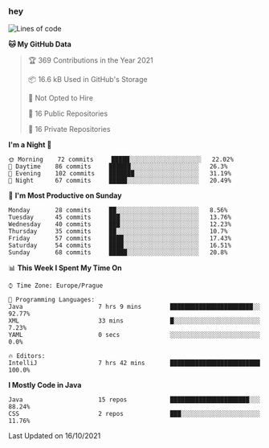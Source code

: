 ### hey

<!--START_SECTION:waka-->
![Lines of code](https://img.shields.io/badge/From%20Hello%20World%20I%27ve%20Written-110059%20lines%20of%20code-blue)

**🐱 My GitHub Data** 

> 🏆 369 Contributions in the Year 2021
 > 
> 📦 16.6 kB Used in GitHub's Storage 
 > 
> 🚫 Not Opted to Hire
 > 
> 📜 16 Public Repositories 
 > 
> 🔑 16 Private Repositories  
 > 
**I'm a Night 🦉** 

```text
🌞 Morning    72 commits     █████░░░░░░░░░░░░░░░░░░░░   22.02% 
🌆 Daytime    86 commits     ██████░░░░░░░░░░░░░░░░░░░   26.3% 
🌃 Evening    102 commits    ███████░░░░░░░░░░░░░░░░░░   31.19% 
🌙 Night      67 commits     █████░░░░░░░░░░░░░░░░░░░░   20.49%

```
📅 **I'm Most Productive on Sunday** 

```text
Monday       28 commits     ██░░░░░░░░░░░░░░░░░░░░░░░   8.56% 
Tuesday      45 commits     ███░░░░░░░░░░░░░░░░░░░░░░   13.76% 
Wednesday    40 commits     ███░░░░░░░░░░░░░░░░░░░░░░   12.23% 
Thursday     35 commits     ██░░░░░░░░░░░░░░░░░░░░░░░   10.7% 
Friday       57 commits     ████░░░░░░░░░░░░░░░░░░░░░   17.43% 
Saturday     54 commits     ████░░░░░░░░░░░░░░░░░░░░░   16.51% 
Sunday       68 commits     █████░░░░░░░░░░░░░░░░░░░░   20.8%

```


📊 **This Week I Spent My Time On** 

```text
⌚︎ Time Zone: Europe/Prague

💬 Programming Languages: 
Java                     7 hrs 9 mins        ███████████████████████░░   92.77% 
XML                      33 mins             █░░░░░░░░░░░░░░░░░░░░░░░░   7.23% 
YAML                     0 secs              ░░░░░░░░░░░░░░░░░░░░░░░░░   0.0%

🔥 Editors: 
IntelliJ                 7 hrs 42 mins       █████████████████████████   100.0%

```

**I Mostly Code in Java** 

```text
Java                     15 repos            ██████████████████████░░░   88.24% 
CSS                      2 repos             ███░░░░░░░░░░░░░░░░░░░░░░   11.76%

```



 Last Updated on 16/10/2021
<!--END_SECTION:waka-->
